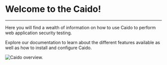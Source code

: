 # Welcome to the Caido!

---

Here you will find a wealth of information on how to use Caido to perform web application security testing.

Explore our documentation to learn about the different features available as well as how to install and configure Caido.

<img alt="Caido overview." src="/_images/landing_image.png"/>
